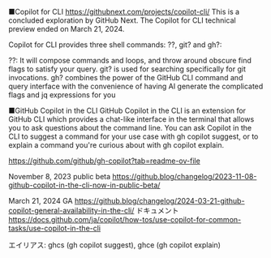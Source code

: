 ■Copilot for CLI
https://githubnext.com/projects/copilot-cli/
This is a concluded exploration by GitHub Next.
The Copilot for CLI technical preview ended on March 21, 2024.

Copilot for CLI provides three shell commands: ??, git? and gh?:

??: It will compose commands and loops, and throw around obscure find flags to satisfy your query.
git? is used for searching specifically for git invocations.
gh? combines the power of the GitHub CLI command and query interface with the convenience of having AI generate the complicated flags and jq expressions for you

■GitHub Copilot in the CLI
GitHub Copilot in the CLI is an extension for GitHub CLI which provides a chat-like interface in the terminal that allows you to ask questions about the command line. 
You can ask Copilot in the CLI to suggest a command for your use case with gh copilot suggest, or to explain a command you're curious about with gh copilot explain.


https://github.com/github/gh-copilot?tab=readme-ov-file

November 8, 2023 public beta
https://github.blog/changelog/2023-11-08-github-copilot-in-the-cli-now-in-public-beta/

March 21, 2024 GA
https://github.blog/changelog/2024-03-21-github-copilot-general-availability-in-the-cli/
ドキュメント
https://docs.github.com/ja/copilot/how-tos/use-copilot-for-common-tasks/use-copilot-in-the-cli

エイリアス: ghcs (gh copilot suggest), ghce (gh copilot explain)
